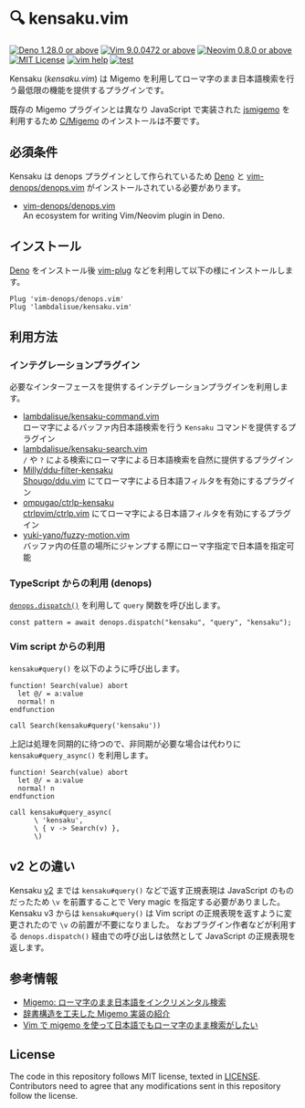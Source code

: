 # 🔍 kensaku.vim

[![Deno 1.28.0 or above](https://img.shields.io/badge/Deno-Support%201.28.0-yellowgreen.svg?logo=deno)](https://github.com/denoland/deno/tree/v1.28.0)
[![Vim 9.0.0472 or above](https://img.shields.io/badge/Vim-Support%209.0.0472-yellowgreen.svg?logo=vim)](https://github.com/vim/vim/tree/v9.0.0472)
[![Neovim 0.8.0 or above](https://img.shields.io/badge/Neovim-Support%200.8.0-yellowgreen.svg?logo=neovim&logoColor=white)](https://github.com/neovim/neovim/tree/v0.8.0)
[![MIT License](https://img.shields.io/badge/license-MIT-blue.svg)](LICENSE)
[![vim help](https://img.shields.io/badge/vim-%3Ah%20kensaku-orange.svg)](doc/kensaku.jax)
[![test](https://github.com/lambdalisue/kensaku.vim/actions/workflows/test.yml/badge.svg)](https://github.com/lambdalisue/kensaku.vim/actions/workflows/test.yml)

Kensaku (_kensaku.vim_) は Migemo
を利用してローマ字のまま日本語検索を行う最低限の機能を提供するプラグインです。

既存の Migemo プラグインとは異なり JavaScript で実装された [jsmigemo][jsmigemo]
を利用するため [C/Migemo][c/migemo] のインストールは不要です。

[jsmigemo]: https://github.com/oguna/jsmigemo
[c/migemo]: https://www.kaoriya.net/software/cmigemo/

## 必須条件

Kensaku は denops プラグインとして作られているため [Deno](https://deno.land) と
[vim-denops/denops.vim][vim-denops/denops.vim]
がインストールされている必要があります。

- [vim-denops/denops.vim][vim-denops/denops.vim]<br> An ecosystem for writing
  Vim/Neovim plugin in Deno.

[vim-denops/denops.vim]: https://github.com/vim-denops/denops.vim

## インストール

[Deno](https://deno.land) をインストール後
[vim-plug](https://github.com/junegunn/vim-plug)
などを利用して以下の様にインストールします。

```vim
Plug 'vim-denops/denops.vim'
Plug 'lambdalisue/kensaku.vim'
```

## 利用方法

### インテグレーションプラグイン

必要なインターフェースを提供するインテグレーションプラグインを利用します。

- [lambdalisue/kensaku-command.vim](https://github.com/lambdalisue/kensaku-command.vim)<br>ローマ字によるバッファ内日本語検索を行う
  `Kensaku` コマンドを提供するプラグイン
- [lambdalisue/kensaku-search.vim](https://github.com/lambdalisue/kensaku-search.vim)<br>
  `/` や `?` による検索にローマ字による日本語検索を自然に提供するプラグイン
- [Milly/ddu-filter-kensaku](https://github.com/Milly/ddu-filter-kensaku)<br>
  [Shougo/ddu.vim](https://github.com/Shougo/ddu.vim)
  にてローマ字による日本語フィルタを有効にするプラグイン
- [ompugao/ctrlp-kensaku](https://github.com/ompugao/ctrlp-kensaku)<br>
  [ctrlpvim/ctrlp.vim](https://github.com/ctrlpvim/ctrlp.vim)
  にてローマ字による日本語フィルタを有効にするプラグイン
- [yuki-yano/fuzzy-motion.vim](https://github.com/yuki-yano/fuzzy-motion.vim)<br>バッファ内の任意の場所にジャンプする際にローマ字指定で日本語を指定可能

### TypeScript からの利用 (denops)

[`denops.dispatch()`](https://deno.land/x/denops_std@v4.0.0/mod.ts?s=Denops#method_dispatch_5)
を利用して `query` 関数を呼び出します。

```
const pattern = await denops.dispatch("kensaku", "query", "kensaku");
```

### Vim script からの利用

`kensaku#query()` を以下のように呼び出します。

```vim
function! Search(value) abort
  let @/ = a:value
  normal! n
endfunction

call Search(kensaku#query('kensaku'))
```

上記は処理を同期的に待つので、非同期が必要な場合は代わりに
`kensaku#query_async()` を利用します。

```vim
function! Search(value) abort
  let @/ = a:value
  normal! n
endfunction

call kensaku#query_async(
      \ 'kensaku',
      \ { v -> Search(v) },
      \)
```

## v2 との違い

Kensaku [v2](https://github.com/lambdalisue/kensaku.vim/tree/v2) までは
`kensaku#query()` などで返す正規表現は JavaScript のものだったため `\v`
を前置することで Very magic を指定する必要がありました。 Kensaku v3 からは
`kensaku#query()` は Vim script の正規表現を返すように変更されたので `\v`
の前置が不要になりました。 なおプラグイン作者などが利用する `denops.dispatch()`
経由での呼び出しは依然として JavaScript の正規表現を返します。

## 参考情報

- [Migemo: ローマ字のまま日本語をインクリメンタル検索](http://0xcc.net/migemo/)
- [辞書構造を工夫した Migemo 実装の紹介](https://qiita.com/oguna/items/c70e8c409b663d74113e)
- [Vim で migemo を使って日本語でもローマ字のまま検索がしたい](http://haya14busa.com/vim_migemo_search/)

## License

The code in this repository follows MIT license, texted in [LICENSE](./LICENSE).
Contributors need to agree that any modifications sent in this repository follow
the license.
